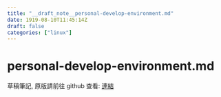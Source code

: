```yaml
---
title: "__draft_note__personal-develop-environment.md"
date: 1919-08-10T11:45:14Z
draft: false
categories: ["linux"]
---
```


# personal-develop-environment.md

草稿筆記, 原版請前往 github 查看: [連結](https://github.com/tinghaolai/just-random-note/blob/master/linux/personal-develop-environment.md)